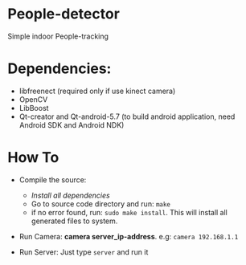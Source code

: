 # People-detector
Simple indoor People-tracking

# Dependencies:
- libfreenect (required only if use kinect camera)
- OpenCV
- LibBoost
- Qt-creator and Qt-android-5.7 (to build android application, need Android SDK and Android NDK) 

# How To
- Compile the source:
  - *Install all dependencies*
  - Go to source code directory and run: `make`
  - if no error found, run: `sudo make install`. This will install all generated files to system.

- Run Camera:
  **camera server_ip-address**. e.g: `camera 192.168.1.1`

- Run Server:
  Just type `server` and run it
